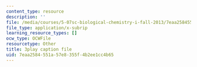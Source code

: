 ```yaml
---
content_type: resource
description: ''
file: /media/courses/5-07sc-biological-chemistry-i-fall-2013/7eaa2584551a57e8355f4b2ee1cc4b65_ojvz7pVVZ-o.srt
file_type: application/x-subrip
learning_resource_types: []
ocw_type: OCWFile
resourcetype: Other
title: 3play caption file
uid: 7eaa2584-551a-57e8-355f-4b2ee1cc4b65
---
```

